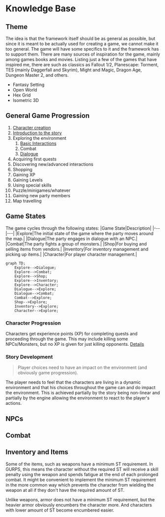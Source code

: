 # Knowledge Base

## Theme

The idea is that the framework itself should be as general as possible, but since it is meant to be actually used for creating a game, we cannot make it too general. The game will have some specifics to it and the framework has to support them. There are many sources of inspiration for the game, mainly among games books and movies. Listing just a few of the games that have inspired me, there are such as classics as Fallout 1/2, Planescape: Torment, TES (mainly Daggerfall and Skyrim), Might and Magic, Dragon Age, Dungeon Master 2, and others.

- Fantasy Setting
- Open World
- Hex Grid
- Isometric 3D


## General Game Progression

1. [Character creation](characterCreation.md)
1. [Introduction to the story](introductionToTheStory.md)
1. Exploring the environment
    1. [Basic Interactions](basicInteractions.md)
    1. Combat
    1. [Dialogue](dialogue.md)
1. Acquiring first quests
1. Discovering new/advanced interactions
1. Shopping
1. Gaining XP
1. Gaining Levels
1. Using special skills
1. Puzzle/minigames/whatever
1. Gaining new party members
1. Map travelling

## Game States

The game cycles through the following states:
|Game State|Description|
|---|---|
|Explore|The initial state of the game where the party moves around the map.|
|Dialogue|The party engages in dialogue with an NPC.|
|Combat|The party fights a group of monsters.|
|Shop|For buying and selling items from vendors.|
|Inventory|For inventory management and picking up items.|
|Character|For player character management.|

```mermaid
graph TD;
    Explore-->Dialogue;
    Explore-->Combat;
    Explore-->Shop;
    Explore-->Inventory;
    Explore-->Character;
    Dialogue-->Explore;
    Dialogue-->Combat;
    Combat-->Explore;
    Shop-->Explore;
    Inventory-->Explore;
    Character-->Explore;
```

### Character Progression

Characters get experience points (XP) for completing quests and proceeding through the game. This may include killing some NPCs/Monsters, but no XP is given for just killing opponents.
[Details](progression.md)

### Story Development

> Player choices need to have an impact on the environment (and obviously game progression).

The player needs to feel that the characters are living in a dynamic environment and that his choices throughout the game can and do impact the environment. This is achieved partially by the story being non-linear and partially by the engine allowing the environment to react to the player's actions.

## NPCs

## Combat

## Inventory and Items

Some of the items, such as weapons have a minimum ST requirement. In GURPS, this means the character without the required ST will receive a skill penalty using the weapon and spends fatigue at the end of each prolonged combat. It might be convenient to implement the minimum ST requirement in the more common way which prevents the character from wielding the weapon at all if they don't have the required amount of ST.

Unlike weapons, armor does not have a minimum ST requirement, but the heavier armor obviously encumbers the character more. And characters with lower amount of ST become encumbered easier.
